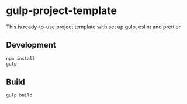 # gulp-project-template

This is ready-to-use project template with set up gulp, eslint and prettier

## Development

```bash
npm install
gulp
```

## Build

```bash
gulp build
```
